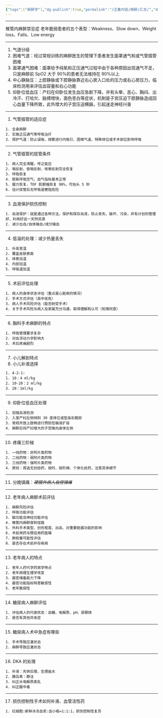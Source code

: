 ```yaml
---
{"tags":["麻醉学"],"dg-publish":true,"permalink":"/正番内容/麻醉/汇总/","dgPassFrontmatter":true}
---
```


---

椎管内麻醉禁忌症
老年脆弱患者的五个表型：Weakness、Slow down、Weight loss、Falls、Low energy


---
1. 气道分级
2. 困难气道：经过常规训练的麻醉医生的管理下患者发生面罩通气和或气管插管困难
3. 面罩通气困难：面罩给予纯氧和正压通气过程中由于各种原因出现通气不足，只是麻醉前 SpO2 大于 90%的患者无法维持在 90%以上
4. 中心静脉压：上腔静脉或下腔静脉靠近右心房入口处的压力或右心房压力，临床检测用来评估血容量和右心功能
5. 仰卧位低血压：产妇在仰卧位发生血压急剧下降，并有头晕、恶心、胸闷、出冷汗、打哈欠、脉搏增快，面色苍白等症状，机制是子宫压迫下腔静脉造成回心血量下降所致，此外增大的子宫压迫横膈，引起迷走神经兴奋

---
1. 气管插管的适应症
```ad-hibox
1. 全身麻醉
2. 实施正压通气等呼吸治疗
3. 保护气道：防止误吸、频繁进行内吸引、困难气道、特殊体位或手术部位影响呼吸
```
---
2. 气管插管的拔管条件
```ad-hibox
1. 病人完全清醒，呼之能应
2. 咽反射、吞咽反射、咳嗽反射完全恢复
3. 呼吸恢复
4. 脱氧呼吸空气，血气指标基本正常
5. 握力恢复，TOF 肌颤搐恢复 90%，可抬头 5 秒
6. 估计拔管后无呼吸道梗阻危险
```
---
3. 血液保护损伤控制
```ad-hibox
1. 血液保护：就是通过各种方法，保护和保存血液，防止丢失、破坏、污染，并有计划的管理好、利用好这一天然资源
2. 减少出血/自体输血/成分输血
```
---
4. 低温的处理：减少热量丢失
```ad-hibox
1. 升高室温
2. 覆盖皮肤表面
3. 体表加温
4. 内部加温
5. 呼吸道加温
```
---
5. 术前评估处理
```ad-hibox
1. 病人的身体状态评估（重点是心脏病的情况）
2. 手术方式评估（高中低危）
3. 病人手术风险评估（能否耐受手术）
4. 关于手术风险与病人及家属充分沟通，取得理解和认可（知情同意）
```
---
6. 胸科手术麻醉的特点
```ad-hibox
1. 呼吸管理要求复杂
2. 对血流动力学影响大
3. 术后疼痛剧烈
```
---
7. 小儿解剖特点
8. 小儿补液选择
```ad-hibox
1. 4-2-1:
1. 10：4 ml/kg
2. 10-20：2 ml/kg
3. 20：1ml/kg
```
---
9. 仰卧位低血压处理
```ad-hibox
1. 加强血液检测
2. 入室产妇左侧倾斜 30 度体位或垫高右髋部
3. 常规开放上肢稍进行预防性输液扩容
4. 麻醉后将产妇增大的子宫推向身体左侧
```
---
10. 疼痛三阶梯
```ad-hibox
1. 一线药物：非阿片类药物
2. 二线药物：弱阿片类药物
3. 三线药物：强阿片类药物
4. 原则：首选无创给药，按时、按阶梯、个体化给药，注意具体细节
```
---
11. 分娩镇痛：*~~硬膜外病人自控镇痛~~*
---
12. 老年病人麻醉术前评估
```ad-hibox
1. 麻醉风险评估
2. 呼吸功能评估
3. 脑功能及神经功能评估
4. 椎管内麻醉穿刺径路
5. 外科手术类型、创伤程度、出血、对重要脏器功能的影响
6. 术前用药与既往用药医嘱
7. 肺栓塞可能性评估
8. 是否存在术前并存疾病
```
---
13. 老年病人的特点
```ad-hibox
1. 老年人药代学药效学特点
2. 老年病理生理学改变
3. 器官储备能力下降
4. 器官功能指标特意敏感性
5. 老年脆弱性
```
---
14. 糖尿病人麻醉评估
```ad-hibox
1. 评估病人的代谢状态：血糖、电解质、pH、尿酮体
2. 是否有其他并发症
```
---
15. 糖尿病人术中急症有哪些
```ad-hibox
1. 手术导致应激状态
2. 麻醉导致应激状态
```
---
16. DKA 的处理
```ad-hibox
1. 补液：先快后慢，生理盐水
2. 胰岛素：静注
3. 纠正水电解质紊乱
4. 纠正酸中毒
```
---
17. 损伤控制性手术如何补液、血管活性药
```ad-hibox
1. 红细胞:新鲜冰冻血浆:血小板=1:1:1，损伤控制性复苏
```